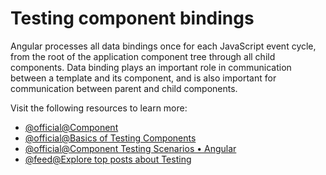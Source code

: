 # Testing component bindings

Angular processes all data bindings once for each JavaScript event cycle, from the root of the application component tree through all child components. Data binding plays an important role in communication between a template and its component, and is also important for communication between parent and child components.

Visit the following resources to learn more:

- [@official@Component](https://angular.dev/guide/components)
- [@official@Basics of Testing Components](https://angular.io/guide/testing-components-basics)
- [@official@Component Testing Scenarios • Angular](https://angular.dev/guide/testing/components-scenarios)
- [@feed@Explore top posts about Testing](https://app.daily.dev/tags/testing?ref=roadmapsh)
